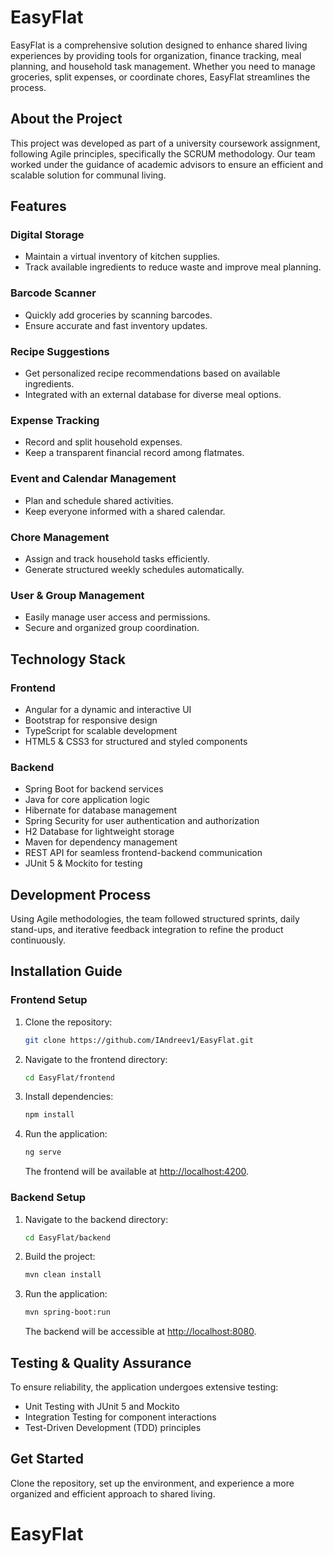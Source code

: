 # EasyFlat

EasyFlat is a comprehensive solution designed to enhance shared living experiences by providing tools for organization, finance tracking, meal planning, and household task management. Whether you need to manage groceries, split expenses, or coordinate chores, EasyFlat streamlines the process.

## About the Project

This project was developed as part of a university coursework assignment, following Agile principles, specifically the SCRUM methodology. Our team worked under the guidance of academic advisors to ensure an efficient and scalable solution for communal living.

## Features

### Digital Storage
- Maintain a virtual inventory of kitchen supplies.
- Track available ingredients to reduce waste and improve meal planning.

### Barcode Scanner
- Quickly add groceries by scanning barcodes.
- Ensure accurate and fast inventory updates.

### Recipe Suggestions
- Get personalized recipe recommendations based on available ingredients.
- Integrated with an external database for diverse meal options.

### Expense Tracking
- Record and split household expenses.
- Keep a transparent financial record among flatmates.

### Event and Calendar Management
- Plan and schedule shared activities.
- Keep everyone informed with a shared calendar.

### Chore Management
- Assign and track household tasks efficiently.
- Generate structured weekly schedules automatically.

### User & Group Management
- Easily manage user access and permissions.
- Secure and organized group coordination.

## Technology Stack

### Frontend
- Angular for a dynamic and interactive UI
- Bootstrap for responsive design
- TypeScript for scalable development
- HTML5 & CSS3 for structured and styled components

### Backend
- Spring Boot for backend services
- Java for core application logic
- Hibernate for database management
- Spring Security for user authentication and authorization
- H2 Database for lightweight storage
- Maven for dependency management
- REST API for seamless frontend-backend communication
- JUnit 5 & Mockito for testing

## Development Process

Using Agile methodologies, the team followed structured sprints, daily stand-ups, and iterative feedback integration to refine the product continuously.

## Installation Guide

### Frontend Setup
1. Clone the repository:
   ```bash
   git clone https://github.com/IAndreev1/EasyFlat.git
   ```
2. Navigate to the frontend directory:
   ```bash
   cd EasyFlat/frontend
   ```
3. Install dependencies:
   ```bash
   npm install
   ```
4. Run the application:
   ```bash
   ng serve
   ```
   The frontend will be available at [http://localhost:4200](http://localhost:4200).

### Backend Setup
1. Navigate to the backend directory:
   ```bash
   cd EasyFlat/backend
   ```
2. Build the project:
   ```bash
   mvn clean install
   ```
3. Run the application:
   ```bash
   mvn spring-boot:run
   ```
   The backend will be accessible at [http://localhost:8080](http://localhost:8080).

## Testing & Quality Assurance

To ensure reliability, the application undergoes extensive testing:
- Unit Testing with JUnit 5 and Mockito
- Integration Testing for component interactions
- Test-Driven Development (TDD) principles

## Get Started

Clone the repository, set up the environment, and experience a more organized and efficient approach to shared living.

# EasyFlat